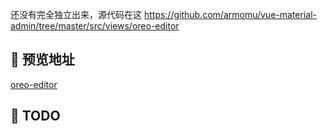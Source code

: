 还没有完全独立出来，源代码在这 https://github.com/armomu/vue-material-admin/tree/master/src/views/oreo-editor

## 🍭 预览地址

[oreo-editor](https://vue-material-admin-alpha.vercel.app/#/editor/oreo-editor)

## 👊 TODO

